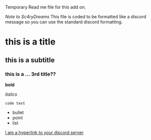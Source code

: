 Temporary Read me file for this add on.

*Note to Sc4ryDreams*
This file is coded to be formatted like a discord message so you can use the standard discord formatting. 

# this is a title
## this is a subtitle
### this is a ... 3rd title??

**bold**

*italics*

`code text`

- bullet
- point
- list

[I am a hyperlink to your discord server](https://discord.gg/K3e9E3JXee)
